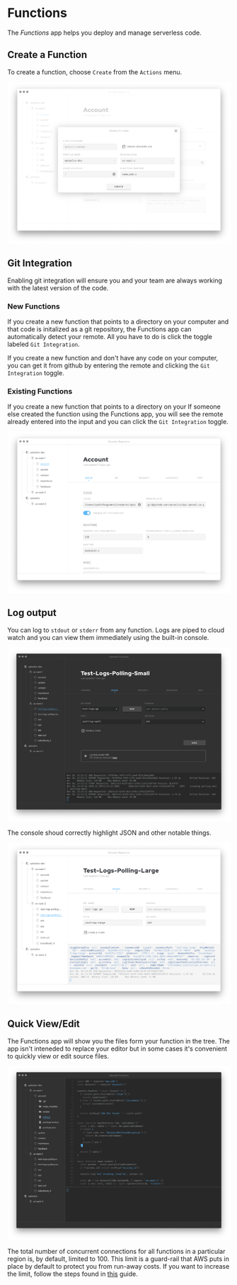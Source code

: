 # Functions

The _Functions_ app helps you deploy and manage serverless code.

## Create a Function

To create a function, choose `Create` from the `Actions` menu.

<img src="https://raw.githubusercontent.com/optoolco/docs/master/apps/functions/images/create.png"/>

## Git Integration

Enabling git integration will ensure you and your team are
always working with the latest version of the code.

### New Functions

If you create a new function that points to a directory on your
computer and that code is initalized as a git repository, the
Functions app can automatically detect your remote. All you have
to do is click the toggle labeled `Git Integration`.

If you create a new function and don't have any code on your
computer, you can get it from github by entering the remote
and clicking the `Git Integration` toggle.

### Existing Functions

If you create a new function that points to a directory on your
If someone else created the function using the Functions app,
you will see the remote already entered into the input and you
can click the `Git Integration` toggle.

<img src="https://raw.githubusercontent.com/optoolco/docs/master/apps/functions/images/view-setup.png"/>

## Log output

You can log to `stdout` or `stderr` from any function. Logs are
piped to cloud watch and you can view them immediately using the
built-in console.

<img src="https://raw.githubusercontent.com/optoolco/docs/master/apps/functions/images/console.png"/>

The console shoud correctly highlight JSON and other notable things.

<img src="https://raw.githubusercontent.com/optoolco/docs/master/apps/functions/images/console-highlights.png"/>

## Quick View/Edit

The Functions app will show you the files form your function in
the tree. The app isn't inteneded to replace your editor but in
some cases it's convenient to quickly view or edit source files.

<img src="https://raw.githubusercontent.com/optoolco/docs/master/apps/functions/images/editor.png"/>

The total number of concurrent connections for all functions in
a particular region is, by default, limited to 100. This limit is
a guard-rail that AWS puts in place by default to protect you from
run-away costs. If you want to increase the limit, follow the steps
found in [this][0] guide.

[0]:http://docs.aws.amazon.com/lambda/latest/dg/concurrent-executions.html#increase-concurrent-executions-limit

